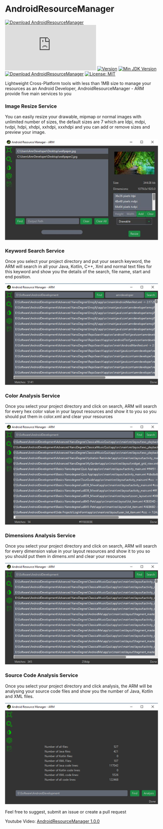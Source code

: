 # AndroidResourceManager

[![Download AndroidResourceManager](https://a.fsdn.com/con/app/sf-download-button)](https://sourceforge.net/projects/androidresourcemanager/files/latest/download)
[![Download AndroidResourceManager](https://sourceforge.net/sflogo.php?type=14&group_id=3339638)](https://sourceforge.net/p/androidresourcemanager/)
[![Version](https://img.shields.io/badge/Version-1.0.1-orange)](https://sourceforge.net/p/androidresourcemanager/)
[![Min JDK Version](https://img.shields.io/badge/Required%20JDK-%2B8-brightgreen)](https://jdk.java.net/java-se-ri/8-MR3)
[![Download AndroidResourceManager](https://img.shields.io/sourceforge/dt/androidresourcemanager.svg)](https://sourceforge.net/projects/androidresourcemanager/files/latest/download)
[![License: MIT](https://img.shields.io/badge/License-MIT-yellow.svg)](https://opensource.org/licenses/MIT)

Lightweight Cross-Platform tools with less than 1MB size to manage your resources as an Android Developer, AndroidResourceManager - ARM provide five main services to you

### Image Resize Service
You can easily resize your drawable, mipmap or normal images with unlimited number of sizes, the default sizes are 7 which are ldpi, mdpi, tvdpi,
hdpi, xhdpi, xxhdpi, xxxhdpi and you can add or remove sizes and preview your image.

![Image Resize Service](screenshots/resize_sevice.jpg)

### Keyword Search Service

Once you select your project directory and put your search keyword, the ARM will search in all your Java, Kotlin, C++, Xml and normal text files for this keyword
and show you the details of the search, file name, start and end position.

![Keyword Search Service](screenshots/keyword_search_service.jpg)

### Color Analysis Service
Once you select your project directory and click on search, 
ARM will search for every hex color value in your layout resources and show it to you so you should put them in color.xml and clear your resources

![Color Analysis Service](screenshots/color_analysis_service.jpg)

### Dimensions Analysis Service
Once you select your project directory and click on search, ARM will search for every dimension value in your layout resources and show it to you so you should put them in dimens.xml and clear your resources

![Dimensions Analysis Service](screenshots/dimens_analysis_service.jpg)

### Source Code Analysis Service
Once you select your project directory and click analysis, the ARM will be analysing your source code files and show you the number of Java, Kotlin and XML files.

![Source Code Analysis Service](screenshots/code_analysis_service.jpg)

Feel free to suggest, submit an issue or create a pull request

Youtube Video: [AndroidResourceManager 1.0.0](https://www.youtube.com/watch?v=sEdpBIALJIg&feature=youtu.be&ab_channel=AmrDeveloper)
